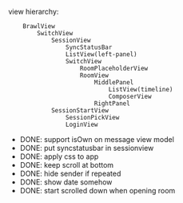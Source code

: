 view hierarchy:
```
    BrawlView
        SwitchView
            SessionView
                SyncStatusBar
                ListView(left-panel)
                SwitchView
                    RoomPlaceholderView
                    RoomView
                        MiddlePanel
                            ListView(timeline)
                            ComposerView
                        RightPanel
            SessionStartView
                SessionPickView
                LoginView
```

 - DONE: support isOwn on message view model
 - DONE: put syncstatusbar in sessionview
 - DONE: apply css to app
 - DONE: keep scroll at bottom
 - DONE: hide sender if repeated
 - DONE: show date somehow
 - DONE: start scrolled down when opening room
